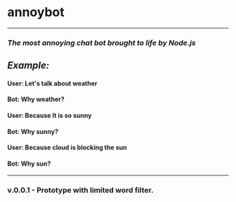 # annoybot
---
### *The most annoying chat bot brought to life by Node.js*

## *Example:*
#### User: Let's talk about weather 
#### Bot: Why weather? 
#### User: Because It is so sunny
#### Bot: Why sunny? 
#### User: Because cloud is blocking the sun 
#### Bot: Why sun? 
---
### v.0.0.1 - Prototype with limited word filter. 


